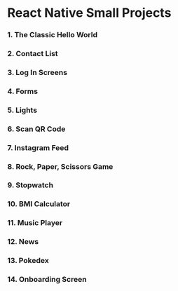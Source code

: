 # React Native Small Projects

### 1. The Classic Hello World
### 2. Contact List
### 3. Log In Screens
### 4. Forms
### 5. Lights
### 6. Scan QR Code
### 7. Instagram Feed
### 8. Rock, Paper, Scissors Game
### 9. Stopwatch
### 10. BMI Calculator
### 11. Music Player
### 12. News
### 13. Pokedex
### 14. Onboarding Screen

